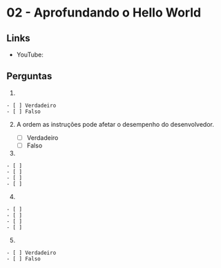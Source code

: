 # 02 - Aprofundando o Hello World

## Links

- YouTube:

## Perguntas

1.

    - [ ] Verdadeiro
    - [ ] Falso

2. A ordem as instruções pode afetar o desempenho do desenvolvedor.

    - [ ] Verdadeiro
    - [ ] Falso

3.

    - [ ]
    - [ ]
    - [ ]
    - [ ]

4.

    - [ ]
    - [ ]
    - [ ]
    - [ ]

5.

    - [ ] Verdadeiro
    - [ ] Falso
